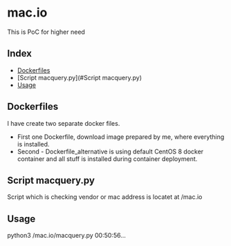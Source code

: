 # mac.io
This is PoC for higher need

## Index
- [Dockerfiles](#Dockerfiles)
- [Script macquery.py](#Script macquery.py)
- [Usage](#Usage)


## Dockerfiles
I have create two separate docker files. 
 - First one Dockerfile, download image prepared by me, where everything is installed.
 - Second - Dockerfile_alternative is using default CentOS 8 docker container and all stuff is installed during container deployment.


## Script macquery.py
Script which is checking vendor or mac address is locatet at /mac.io


## Usage
python3 /mac.io/macquery.py 00:50:56...

